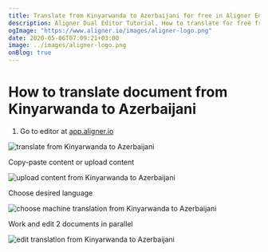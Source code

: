 ```yaml
---
title: Translate from Kinyarwanda to Azerbaijani for free in Aligner Editor
description: Aligner Dual Editor Tutorial. How to translate for free from Kinyarwanda to Azerbaijani. Aligner is multilingual document management platform. 
ogImage: "https://www.aligner.io/images/aligner-logo.png"
date: 2020-05-06T07:09:21+03:00
image: ../images/aligner-logo.png
onBlog: true
---
```


# How to translate document from Kinyarwanda to Azerbaijani

1. Go to editor at [app.aligner.io](https://app.aligner.io "Aligner App web page")

![translate from Kinyarwanda to Azerbaijani](../aligner-blank-editor.png "translate from Kinyarwanda to Azerbaijani")

Copy-paste content or upload content

![upload content from Kinyarwanda to Azerbaijani](../aligner-uploaded-document.png "upload content from Kinyarwanda to Azerbaijani")

Choose desired language

![choose machine translation from Kinyarwanda to Azerbaijani](../aligner-language-dropdown.png "choose machine translation from Kinyarwanda to Azerbaijani")

Work and edit 2 documents in parallel

![edit translation from Kinyarwanda to Azerbaijani](../aligner-double-sitded-editor.png "edit translation from Kinyarwanda to Azerbaijani")

